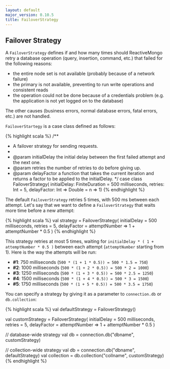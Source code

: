 ```yaml
---
layout: default
major_version: 0.10.5
title: FailoverStrategy
---
```


## Failover Strategy

A `FailoverStrategy` defines if and how many times should ReactiveMongo retry a database operation (query, insertion, command, etc.) that failed for the following reasons:

- the entire node set is not available (probably because of a network failure)
- the primary is not available, preventing to run write operations and consistent reads
- the operation could not be done because of a credentials problem (e.g. the application is not yet logged on to the database)

The other causes (business errors, normal database errors, fatal errors, etc.) are not handled.

`FailoverStartegy` is a case class defined as follows:

{% highlight scala %}
/**
 * A failover strategy for sending requests.
 *
 * @param initialDelay the initial delay between the first failed attempt and the next one.
 * @param retries the number of retries to do before giving up.
 * @param delayFactor a function that takes the current iteration and returns a factor to be applied to the initialDelay.
 */
case class FailoverStrategy(
  initialDelay: FiniteDuration = 500 milliseconds,
  retries: Int = 5,
  delayFactor: Int => Double = n => 1)
{% endhighlight %}

The default `FailoverStrategy` retries 5 times, with 500 ms between each attempt. Let's say that we want to define a `FailoverStrategy` that waits more time before a new attempt:

{% highlight scala %}
val strategy =
  FailoverStrategy(
    initialDelay = 500 milliseconds,
    retries = 5,
    delayFactor =
      attemptNumber => 1 + attemptNumber * 0.5
  )
{% endhighlight %}

This strategy retries at most 5 times, waiting for `initialDelay * ( 1 + attemptNumber * 0.5 )` between each attempt (`attemptNumber` starting from 1). Here is the way the attempts will be run:

- __#1__: 750 milliseconds (`500 * (1 + 1 * 0.5)) = 500 * 1.5 = 750`)
- __#2__: 1000 milliseconds (`500 * (1 + 2 * 0.5)) = 500 * 2 = 1000`)
- __#3__: 1250 milliseconds (`500 * (1 + 3 * 0.5)) = 500 * 2.5 = 1250`)
- __#4__: 1500 milliseconds (`500 * (1 + 4 * 0.5)) = 500 * 3 = 1500`)
- __#5__: 1750 milliseconds (`500 * (1 + 5 * 0.5)) = 500 * 3.5 = 1750`)

You can specify a strategy by giving it as a parameter to `connection.db` or `db.collection`:

{% highlight scala %}
val defaultStrategy = FailoverStrategy()

val customStrategy =
  FailoverStrategy(
    initialDelay = 500 milliseconds,
    retries = 5,
    delayFactor =
      attemptNumber => 1 + attemptNumber * 0.5
  )

// database-wide strategy
val db = connection.db("dbname", customStrategy)

// collection-wide strategy
val db = connection.db("dbname", defaultStrategy)
val collection = db.collection("collname", customStrategy)
{% endhighlight %}
